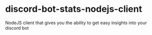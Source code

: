# discord-bot-stats-nodejs-client
NodeJS client that gives you the ability to get easy insights into your discord bot
